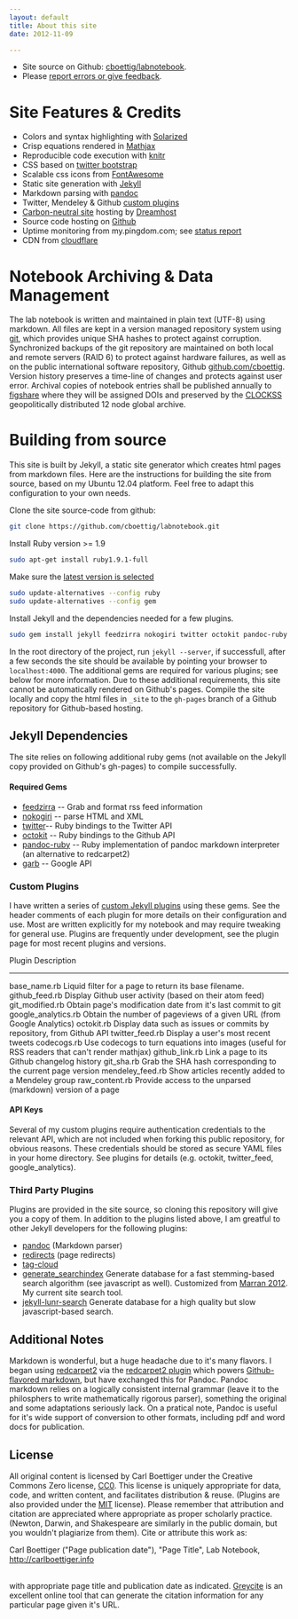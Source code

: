 ```yaml
---
layout: default
title: About this site
date: 2012-11-09

---
```




* Site source on Github: [cboettig/labnotebook](http://github.com/cboettig/labnotebook).
* Please [report errors or give feedback](https://github.com/cboettig/labnotebook/issues).

Site Features & Credits
=======================

* Colors and syntax highlighting with [Solarized](http://ethanschoonover.com/solarized) 
* Crisp equations rendered in [Mathjax](http://www.mathjax.org/)
* Reproducible code execution with [knitr](http://yihui.name/knitr/)
* CSS based on [twitter bootstrap](http://twitter.github.com/bootstrap/)
* Scalable css icons from [FontAwesome](http://fortawesome.github.com/Font-Awesome)
* Static site generation with [Jekyll](https://github.com/mojombo/jekyll)
* Markdown parsing with [pandoc](http://johnmacfarlane.net/pandoc/) 
* Twitter, Mendeley & Github [custom plugins](https://github.com/cboettig/labnotebook/tree/master/_plugins)
* [Carbon-neutral site](http://www.dreamhost.com/green.cgi) hosting by [Dreamhost](http://dreamhost.org)
* Source code hosting on [Github](https://github.com/)
* Uptime monitoring from my.pingdom.com; see [status report](http://stats.pingdom.com/fy1sae94ydyi/616612)
* CDN from [cloudflare](https://www.cloudflare.com/)

Notebook Archiving & Data Management
====================================

The lab notebook is written and maintained in plain text (UTF-8) using markdown. All files are kept in a version managed repository system using [git](http://git-scm.com/), which provides unique SHA hashes to protect against corruption. Synchronized backups of the git repository are maintained on both local and remote servers (RAID 6) to protect against hardware failures, as well as on the public international software repository, Github [github.com/cboettig](https://github.com/cboettig).  Version history preserves a time-line of changes and protects against user error.  Archival copies of notebook entries shall be published annually to [figshare](http://figshare.com) where they will be assigned DOIs and preserved by the [CLOCKSS](http://www.clockss.org/clockss/Home) geopolitically distributed 12 node global archive.


Building from source
====================

This site is built by Jekyll, a static site generator which creates html pages from markdown files.  Here are the instructions for building the site from source, based on my Ubuntu 12.04 platform.  Feel free to adapt this configuration to your own needs.  

Clone the site source-code from github:

```bash
git clone https://github.com/cboettig/labnotebook.git
```


Install Ruby version >= 1.9

```bash
sudo apt-get install ruby1.9.1-full
```

Make sure the [latest version is selected](http://askubuntu.com/questions/91693/how-do-you-uninstall-ruby-1-8-7-and-install-ruby-1-9-2)

```bash
sudo update-alternatives --config ruby
sudo update-alternatives --config gem
```

Install Jekyll and the dependencies needed for a few plugins.

```bash
sudo gem install jekyll feedzirra nokogiri twitter octokit pandoc-ruby
```


In the root directory of the project, run `jekyll --server`, if successfull, after a few seconds the site should be available by pointing your browser to `localhost:4000`.  The additional gems are required for various plugins; see below for more information.  Due to these additional requirements, this site cannot be automatically rendered on Github's pages.  Compile the site locally and copy the html files in `_site` to the `gh-pages` branch of a Github repository for Github-based hosting.  

Jekyll Dependencies 
-------------------

The site relies on following additional ruby gems (not available on the Jekyll copy provided on Github's gh-pages) to compile successfully.  

#### Required Gems

* [feedzirra](https://github.com/pauldix/feedzirra) -- Grab and format rss feed information  
* [nokogiri](https://github.com/sparklemotion/nokogiri) -- parse HTML and XML 
* [twitter](https://github.com/sferik/twitter )-- Ruby bindings to the Twitter API
* [octokit](https://github.com/pengwynn/octokit) -- Ruby bindings to the Github API
* [pandoc-ruby](https://github.com/alphabetum/pandoc-ruby) -- Ruby implementation of pandoc markdown interpreter (an alternative to redcarpet2)
* [garb](https://github.com/vigetlabs/garb) -- Google API 

### Custom Plugins

I have written a series of [custom Jekyll plugins](https://github.com/cboettig/labnotebook/tree/master/_plugins/jekyll-labnotebook-plugins) using these gems.  See the header comments of each plugin for more details on their configuration and use. Most are written explicitly for my notebook and may require tweaking for general use. Plugins are frequently under development, see the plugin page for most recent plugins and versions.  

 Plugin                 Description
 --------------------   ----------------------- 
 base_name.rb           Liquid filter for a page to return its base filename. 
 github_feed.rb         Display Github user activity (based on their atom feed)
 git_modified.rb        Obtain page's modification date from it's last commit to git
 google_analytics.rb    Obtain the number of pageviews of a given URL (from Google Analytics)
 octokit.rb             Display data such as issues or commits by repository, from Github API
 twitter_feed.rb        Display a user's most recent tweets
 codecogs.rb            Use codecogs to turn equations into images (useful for RSS readers that can't render mathjax)
 github_link.rb         Link a page to its Github changelog history
 git_sha.rb             Grab the SHA hash corresponding to the current page version
 mendeley_feed.rb       Show articles recently added to a Mendeley group
 raw_content.rb         Provide access to the unparsed (markdown) version of a page  

#### API Keys

Several of my custom plugins require authentication credentials to the relevant API, which are not included when forking this public repository, for obvious reasons.  These credentials should be stored as secure YAML files in your home directory.  See plugins for details (e.g. octokit, twitter_feed, google_analytics).  

### Third Party Plugins 

Plugins are provided in the site source, so cloning this repository will give you a copy of them. In addition to the plugins listed above, I am greatful to other Jekyll developers for the following plugins:

* [pandoc](https://github.com/dsanson/jekyll-pandoc-plugin) (Markdown parser)
* [redirects](https://github.com/pelosi/marran.com/blob/master/_plugins/redirects.rb) (page redirects)
* [tag-cloud](https://gist.github.com/2290195)  
* [generate_searchindex](https://github.com/cboettig/labnotebook/blob/master/_plugins/generate_searchindex.rb) Generate database for a fast stemming-based search algorithm (see javascript as well).  Customized from [Marran 2012](http://www.marran.com/tech/jquery-full-text-indexing-on-jekyll/). My current site search tool.  
* [jekyll-lunr-search](https://github.com/cboettig/labnotebook/blob/master/_plugins/jekyll_lunr_js_search.rb) Generate database for a high quality but slow javascript-based search.  

Additional Notes
----------------

Markdown is wonderful, but a huge headache due to it's many flavors.  I began using [redcarpet2](https://github.com/vmg/redcarpet/) via the [redcarpet2 plugin](https://github.com/nono/Jekyll-plugins) which powers [Github-flavored markdown](http://github.github.com/github-flavored-markdown/), but have exchanged this for Pandoc.  Pandoc markdown relies on a logically consistent internal grammar (leave it to the philosphers to write mathematically rigorous parser), something the original and some adaptations seriously lack.  On a pratical note, Pandoc is useful for it's wide support of conversion to other formats, including pdf and word docs for publication.  



License
-------

All original content is licensed by Carl Boettiger under the Creative Commons Zero license, [CC0](http://creativecommons.org/publicdomain/zero/1.0/).  This license is uniquely appropriate for data, code, and written content, and facilitates distribution & reuse. (Plugins are also provided under the [MIT](http://opensource.org/licenses/MIT) license).  Please remember that attribution and citation are appreciated where appropriate as proper scholarly practice.  (Newton, Darwin, and Shakespeare are similarly in the public domain, but you wouldn't plagiarize from them).  Cite or attribute this work as:
<br/>

<div vocab="http://purl.org/dc/terms/" typeof="bibliographicCitation">
<span property="creator">Carl Boettiger</span> (<span property="date">"Page publication date"</span>), <span property="title">"Page Title"</span>, <span property="source">Lab Notebook</span>, <a property="http://creativecommons.org/ns#attributionURL" href="http://carlboettiger.info">http://carlboettiger.info</a> 
</div>


<br/>with appropriate page title and publication date as indicated.  [Greycite](http://greycite.knowledgeblog.org/) is an excellent online tool that can generate the citation information for any particular page given it's URL.  
